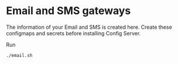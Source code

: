 # Email and SMS gateways

The information of your Email and SMS is created here.  Create these configmaps and secrets before installing Config Server.

Run 
```sh
./email.sh
```
